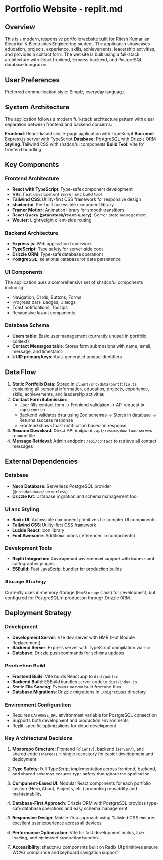 # Portfolio Website - replit.md

## Overview

This is a modern, responsive portfolio website built for Ritesh Kumar, an Electrical & Electronics Engineering student. The application showcases education, projects, experience, skills, achievements, leadership activities, and provides a contact form. The website is built using a full-stack architecture with React frontend, Express backend, and PostgreSQL database integration.

## User Preferences

Preferred communication style: Simple, everyday language.

## System Architecture

The application follows a modern full-stack architecture pattern with clear separation between frontend and backend concerns:

**Frontend**: React-based single-page application with TypeScript
**Backend**: Express.js server with TypeScript
**Database**: PostgreSQL with Drizzle ORM
**Styling**: Tailwind CSS with shadcn/ui components
**Build Tool**: Vite for frontend bundling

## Key Components

### Frontend Architecture
- **React with TypeScript**: Type-safe component development
- **Vite**: Fast development server and build tool
- **Tailwind CSS**: Utility-first CSS framework for responsive design
- **shadcn/ui**: Pre-built accessible component library
- **Framer Motion**: Animation library for smooth transitions
- **React Query (@tanstack/react-query)**: Server state management
- **Wouter**: Lightweight client-side routing

### Backend Architecture
- **Express.js**: Web application framework
- **TypeScript**: Type safety for server-side code
- **Drizzle ORM**: Type-safe database operations
- **PostgreSQL**: Relational database for data persistence

### UI Components
The application uses a comprehensive set of shadcn/ui components including:
- Navigation, Cards, Buttons, Forms
- Progress bars, Badges, Dialogs
- Toast notifications, Tooltips
- Responsive layout components

### Database Schema
- **Users table**: Basic user management (currently unused in portfolio context)
- **Contact Messages table**: Stores form submissions with name, email, message, and timestamp
- **UUID primary keys**: Auto-generated unique identifiers

## Data Flow

1. **Static Portfolio Data**: Stored in `client/src/data/portfolio.ts` containing all personal information, education, projects, experience, skills, achievements, and leadership activities
2. **Contact Form Submission**: 
   - User fills contact form → Frontend validation → API request to `/api/contact`
   - Backend validates data using Zod schemas → Stores in database → Returns success response
   - Frontend shows toast notification based on response
3. **Resume Download**: Direct API endpoint `/api/resume/download` serves resume file
4. **Message Retrieval**: Admin endpoint `/api/contact` to retrieve all contact messages

## External Dependencies

### Database
- **Neon Database**: Serverless PostgreSQL provider (`@neondatabase/serverless`)
- **Drizzle Kit**: Database migration and schema management tool

### UI and Styling
- **Radix UI**: Accessible component primitives for complex UI components
- **Tailwind CSS**: Utility-first CSS framework
- **Lucide React**: Icon library
- **Font Awesome**: Additional icons (referenced in components)

### Development Tools
- **Replit Integration**: Development environment support with banner and cartographer plugins
- **ESBuild**: Fast JavaScript bundler for production builds

### Storage Strategy
Currently uses in-memory storage (`MemStorage` class) for development, but configured for PostgreSQL in production through Drizzle ORM.

## Deployment Strategy

### Development
- **Development Server**: Vite dev server with HMR (Hot Module Replacement)
- **Backend Server**: Express server with TypeScript compilation via `tsx`
- **Database**: Drizzle push commands for schema updates

### Production Build
- **Frontend Build**: Vite builds React app to `dist/public`
- **Backend Build**: ESBuild bundles server code to `dist/index.js`
- **Static File Serving**: Express serves built frontend files
- **Database Migrations**: Drizzle migrations in `./migrations` directory

### Environment Configuration
- Requires `DATABASE_URL` environment variable for PostgreSQL connection
- Supports both development and production environments
- Replit-specific optimizations for cloud development

### Key Architectural Decisions

1. **Monorepo Structure**: Frontend (`client/`), backend (`server/`), and shared code (`shared/`) in single repository for easier development and deployment

2. **Type Safety**: Full TypeScript implementation across frontend, backend, and shared schemas ensures type safety throughout the application

3. **Component-Based UI**: Modular React components for each portfolio section (Hero, About, Projects, etc.) promoting reusability and maintainability

4. **Database-First Approach**: Drizzle ORM with PostgreSQL provides type-safe database operations and easy schema management

5. **Responsive Design**: Mobile-first approach using Tailwind CSS ensures excellent user experience across all devices

6. **Performance Optimization**: Vite for fast development builds, lazy loading, and optimized production bundles

7. **Accessibility**: shadcn/ui components built on Radix UI primitives ensure WCAG compliance and keyboard navigation support
